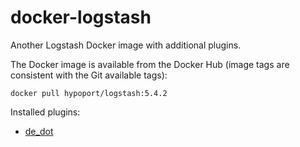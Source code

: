 # docker-logstash

Another Logstash Docker image with additional plugins.

The Docker image is available from the Docker Hub (image tags are consistent with the Git available tags):

    docker pull hypoport/logstash:5.4.2

Installed plugins:

- [de_dot](https://www.elastic.co/guide/en/logstash/current/plugins-filters-de_dot.html)
